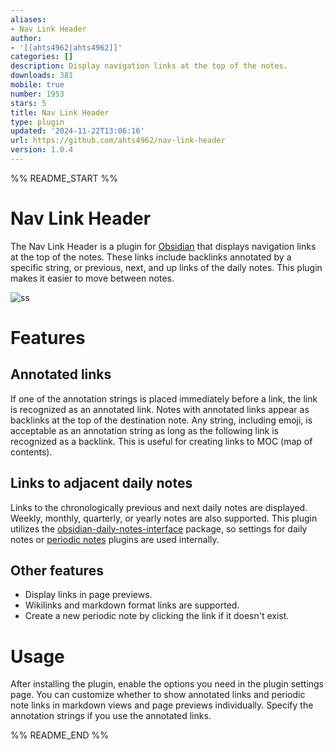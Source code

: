 ```yaml
---
aliases:
- Nav Link Header
author:
- '[[ahts4962|ahts4962]]'
categories: []
description: Display navigation links at the top of the notes.
downloads: 381
mobile: true
number: 1953
stars: 5
title: Nav Link Header
type: plugin
updated: '2024-11-22T13:06:16'
url: https://github.com/ahts4962/nav-link-header
version: 1.0.4
---
```


%% README_START %%

# Nav Link Header

The Nav Link Header is a plugin for [Obsidian](https://obsidian.md/) that displays navigation
links at the top of the notes. These links include
backlinks annotated by a specific string, or previous, next, and up links of the daily notes.
This plugin makes it easier to move between notes.

![ss](https://github.com/user-attachments/assets/c013ac61-d406-4457-ba9c-7a99ee3d669f)

# Features

## Annotated links

If one of the annotation strings is placed immediately before a link, the link is recognized as an annotated link.
Notes with annotated links appear as backlinks at the top of the destination note.
Any string, including emoji, is acceptable as an annotation string as long as the following link is recognized as a backlink.
This is useful for creating links to MOC (map of contents).

## Links to adjacent daily notes

Links to the chronologically previous and next daily notes are displayed.
Weekly, monthly, quarterly, or yearly notes are also supported.
This plugin utilizes the [obsidian-daily-notes-interface](https://github.com/liamcain/obsidian-daily-notes-interface/tree/main) package,
so settings for daily notes or [periodic notes](https://github.com/liamcain/obsidian-periodic-notes) plugins are used internally.

## Other features

- Display links in page previews.
- Wikilinks and markdown format links are supported.
- Create a new periodic note by clicking the link if it doesn't exist.

# Usage

After installing the plugin, enable the options you need in the plugin settings page.
You can customize whether to show annotated links and periodic note links in markdown views and page previews individually.
Specify the annotation strings if you use the annotated links.


%% README_END %%